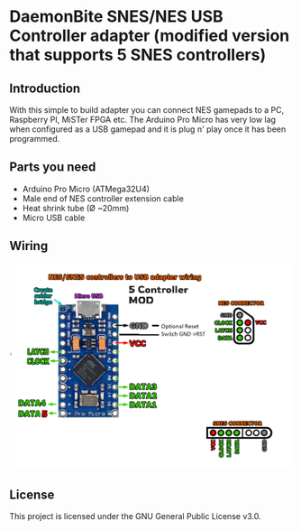 # DaemonBite SNES/NES USB Controller adapter  (modified version that supports 5 SNES controllers)
## Introduction
With this simple to build  adapter you can connect NES gamepads to a PC, Raspberry PI, MiSTer FPGA etc. The Arduino Pro Micro has very low lag when configured as a USB gamepad and it is plug n' play once it has been programmed. 

## Parts you need
- Arduino Pro Micro (ATMega32U4)
- Male end of NES controller extension cable
- Heat shrink tube (Ø ~20mm)
- Micro USB cable

## Wiring
![Assemble1](images/snes-usb-adapter-wiring%20-5player.png)

## License
This project is licensed under the GNU General Public License v3.0.
